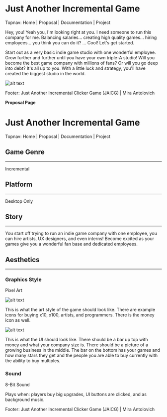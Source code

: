 # Just Another Incremental Game
Topnav: Home | Proposal | Documentation | Project

Hey, you! Yeah you, I'm looking right at you. I need someone to run this company for me. Balancing salaries... creating high quality games... hiring employees... you think you can do it?
...
Cool! Let's get started.

Start out as a very basic indie game studio with one wonderful employee. Grow further and further until you have your own triple-A studio! Will you become the best game company with millions of fans? Or will you go deep into debt? It's all up to you. With a little luck and strategy, you'll have created the biggest studio in the world.

![alt text](https://github.com/mla4783/235/blob/master/project1/media/art-style.png  "Art Style")

Footer: Just Another Incremental Clicker Game (JAICG) | Mira Antolovich

________________________________Proposal Page________________________________

# Just Another Incremental Game
Topnav: Home | Proposal | Documentation | Project

## Game Genre
___
Incremental

## Platform
___
Desktop Only

## Story
___
You start off trying to run an indie game company with one employee, you can hire artists, UX designers, and even interns! Become excited as your games give you a wonderful fan base and dedicated employees.

## Aesthetics
___
### Graphics Style
Pixel Art

![alt text](https://github.com/mla4783/235/blob/master/project1/media/art-style.png  "Art Style")

This is what the art style of the game should look like. There are example icons for buying x10, x100, artists, and programmers. There is the money icon as well.

![alt text](https://github.com/mla4783/235/blob/master/project1/media/game-layout.png  "UI Layout")

This is what the UI should look like. There should be a bar up top with money and what your company size is. There should be a picture of a growing business in the middle. The bar on the bottom has your games and how many stars they get and the people you are able to buy currently with the ability to buy multiples.

### Sound
8-Bit Sound

Plays when: players buy big upgrades, UI buttons are clicked, and as background music.

Footer: Just Another Incremental Clicker Game (JAICG) | Mira Antolovich
